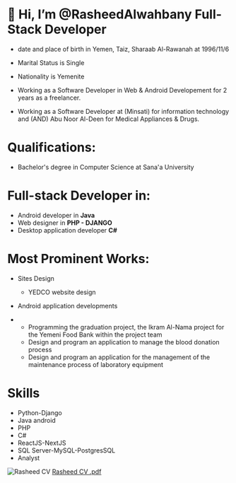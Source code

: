 # 👋 Hi, I’m @RasheedAlwahbany Full-Stack Developer

- date and place of birth in Yemen, Taiz, Sharaab Al-Rawanah at 1996/11/6 
- Marital Status is Single
- Nationality is Yemenite

- Working as a Software Developer in Web & Android Developement for 2 years as a freelancer.
- Working as a Software Developer at (Minsati) for information technology and (AND) Abu Noor Al-Deen for Medical Appliances & Drugs.


# Qualifications:

- Bachelor's degree in Computer Science at Sana'a University 

# Full-stack Developer in:

- Android developer in **Java** 
- Web designer in **PHP - DJANGO**
- Desktop application developer **C#** 

# Most Prominent Works:  
- Sites Design
  
  - YEDCO website design 

- Android application developments 
- 
    - Programming the graduation project, the Ikram Al-Nama project for the Yemeni Food Bank within the project team 
    - Design and program an application to manage the blood donation process
    - Design and program an application for the management of the maintenance process of laboratory equipment

# Skills
- Python-Django
- Java android
- PHP
- C#
- ReactJS-NextJS
- SQL Server-MySQL-PostgresSQL
- Analyst

![Rasheed CV ](https://user-images.githubusercontent.com/72201824/193852102-ce01a062-4c5b-4271-82a8-b603517bb87b.jpg)
[Rasheed CV .pdf](https://github.com/RasheedAlwahbany/RasheedAlwahbany/files/9708060/Rasheed.CV.pdf)

<!---
RasheedAlwahbany/RasheedAlwahbany is a ✨ special ✨ repository because its `README.md` (this file) appears on your GitHub profile.
You can click the Preview link to take a look at your changes.
--->
